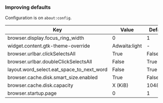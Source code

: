 ---
---

### Improving defaults

Configuration is on `about:config`.

| Key | Value | Default |
| --- | ----- | ------- |
| browser.display.focus_ring_width | 0 | 1 |
| widget.content.gtk-theme-override | Adwaita:light | - |
| browser.urlbar.clickSelectsAll | True | False |
| browser.urlbar.doubleClickSelectsAll | False | True |
| layout.word_select.eat_space_to_next_word | False | True |
| browser.cache.disk.smart_size.enabled | True | False |
| browser.cache.disk.capacity | X (KiB) | 1048576 |
| browser.startup.page | 0 | 1 |
